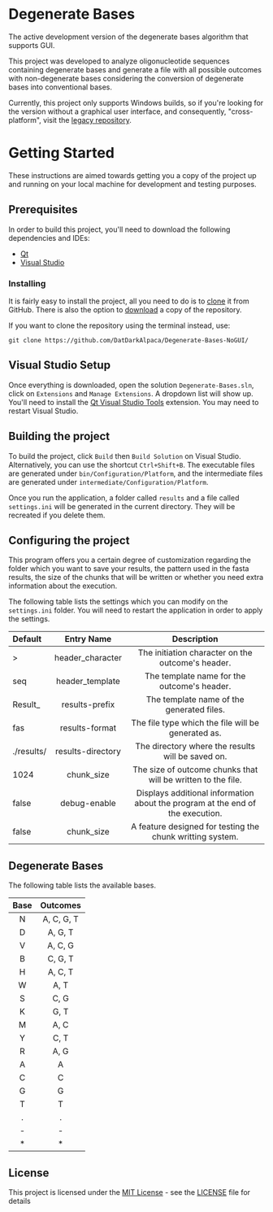 # Degenerate Bases

The active development version of the degenerate bases algorithm that supports GUI.

This project was developed to analyze oligonucleotide sequences containing 
degenerate bases and generate a file with all possible outcomes with non-degenerate
bases considering the conversion of degenerate bases into conventional bases.

Currently, this project only supports Windows builds, so if you're looking for the version without a graphical user interface, and consequently, "cross-platform", visit the [legacy repository](https://github.com/DatDarkAlpaca/Degenerate-Bases-NoGUI).


# Getting Started

These instructions are aimed towards getting you a copy of the project up and running on your local machine for development and testing purposes.

## Prerequisites

In order to build this project, you'll need to download the following dependencies and IDEs:

- [Qt](https://www.qt.io/download-qt-installer)
- [Visual Studio](https://visualstudio.microsoft.com/pt-br/downloads/)

### Installing

It is fairly easy to install the project, all you need to do is to 
[clone](https://github.com/DatDarkAlpaca/Degenerate-Bases-NoGUI/) it from
GitHub. There is also the option to [download](https://github.com/DatDarkAlpaca/Degenerate-Bases-NoGUI/archive/refs/heads/main.zip)
a copy of the repository.

If you want to clone the repository using the terminal instead, use:

    git clone https://github.com/DatDarkAlpaca/Degenerate-Bases-NoGUI/


## Visual Studio Setup

Once everything is downloaded, open the solution `Degenerate-Bases.sln`, click on `Extensions` and `Manage Extensions`. A dropdown list will show up. You'll need to install the [Qt Visual Studio Tools](https://marketplace.visualstudio.com/items?itemName=TheQtCompany.QtVisualStudioTools-19123) extension. You may need to restart Visual Studio.

## Building the project

To build the project, click `Build` then `Build Solution` on Visual Studio. Alternatively, you can use the shortcut `Ctrl+Shift+B`.
The executable files are generated under `bin/Configuration/Platform`, and the intermediate files are generated under `intermediate/Configuration/Platform`.

Once you run the application, a folder called `results` and a file called `settings.ini` will be generated in the current directory.
They will be recreated if you delete them.

## Configuring the project

This program offers you a certain degree of customization regarding the folder which you want to save your results,
the pattern used in the fasta results, the size of the chunks that will be written or 
whether you need extra information about the execution.

The following table lists the settings which you can modify on the `settings.ini` folder. 
You will need to restart the application in order to apply the settings.

| Default    | Entry Name          |  Description |
| :---       | :---:               |  :---:       |
| >          | header_character    | The initiation character on the outcome's header.                                     |
| seq        | header_template     | The template name for the outcome's header.                                           |
| Result_    | results-prefix      | The template name of the generated files.                                             |
| fas        | results-format      | The file type which the file will be generated as.                                    |
| ./results/ | results-directory   | The directory where the results will be saved on.                                     |
| 1024       | chunk_size          | The size of outcome chunks that will be written to the file.                          |
| false      | debug-enable        | Displays additional information about the program at the end of the execution.        |
| false      | chunk_size          | A feature designed for testing the chunk writting system.                             |

## Degenerate Bases

The following table lists the available bases.

| Base  | Outcomes   |
| :---: | :---:      |
|   N   | A, C, G, T |
|   D   | A, G, T    |
|   V   | A, C, G    |
|   B   | C, G, T    |
|   H   | A, C, T    |
|   W   | A, T       |
|   S   | C, G       |
|   K   | G, T       |
|   M   | A, C       |
|   Y   | C, T       |
|   R   | A, G       |
|   A   | A          |
|   C   | C          |
|   G   | G          |
|   T   | T          |
|   .   | .          |
|   -   | -          |
|   *   | *          |

## License

This project is licensed under the [MIT License](https://opensource.org/licenses/MIT) - see the
[LICENSE](LICENSE) file for details
